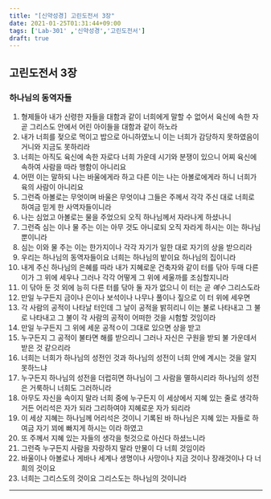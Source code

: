 ```yaml
---
title: "[신약성경] 고린도전서 3장"
date: 2021-01-25T01:31:44+09:00
tags: ['Lab-301' ,'신약성경','고린도전서']
draft: true
---
```

## 고린도전서 3장
### 하나님의 동역자들
1. 형제들아 내가 신령한 자들을 대함과 같이 너희에게 말할 수 없어서 육신에 속한 자 곧 그리스도 안에서 어린 아이들을 대함과 같이 하노라
2. 내가 너희를 젖으로 먹이고 밥으로 아니하였노니 이는 너희가 감당하지 못하였음이거니와 지금도 못하리라 
3. 너희는 아직도 육신에 속한 자로다 너희 가운데 시기와 분쟁이 있으니 어찌 육신에 속하여 사람을 따라 행함이 아니리요
4. 어떤 이는 말하되 나는 바울에게라 하고 다른 이는 나는 아볼로에게라 하니 너희가 육의 사람이 아니리요
5. 그런즉 아볼로는 무엇이며 바울은 무엇이냐 그들은 주께서 각각 주신 대로 너희로 하여금 믿게 한 사역자들이니라
6. 나는 심었고 아볼로는 물을 주었으되 오직 하나님께서 자라나게 하셨나니
7. 그런즉 심는 이나 물 주는 이는 아무 것도 아니로되 오직 자라게 하시는 이는 하나님뿐이니라
8. 심는 이와 물 주는 이는 한가지이나 각각 자기가 일한 대로 자기의 상을 받으리라
9. 우리는 하나님의 동역자들이요 너희는 하나님의 밭이요 하나님의 집이니라
10. 내게 주신 하나님의 은혜를 따라 내가 지혜로운 건축자와 같이 터를 닦아 두매 다른 이가 그 위에 세우나
그러나 각각 어떻게 그 위에 세울까를 조심할지니라
11. 이 닦아 둔 것 외에 능히 다른 터를 닦아 둘 자가 없으니 이 터는 곧 *예수* 그리스도라
12. 만일 누구든지 금이나 은이나 보석이나 나무나 풀이나 짚으로 이 터 위에 세우면
13. 각 사람의 공적이 나타날 터인데 그 날이 공적을 밝히리니 이는 불로 나타내고 그 불로 나타내고 그 불이 각 사람의 공적이 어떠한 것을 시험할 것임이라
14. 만일 누구든지 그 위에 세운 공적ㅇ이 그대로 있으면 상을 받고
15. 누구든지 그 공적이 불타면 해를 받으리니 그러나 자신은 구원을 받되 불 가운데서 받은 것 같으리라
16. 너희는 너희가 하나님의 성전인 것과 하나님의 성전이 너희 안에 계시는 것을 알지 못하느냐
17. 누구든지 하나님의 성전을 더럽히면 하나님이 그 사람을 멸하시리라 하나님의 성전은 거룩하니 너희도 그러하니라
18. 아무도 자신을 속이지 말라 너희 중에 누구든지 이 세상에서 지혜 있는 줄로 생각하거든 어리석은 자가 되라 그리하여야 지혜로운 자가 되리라
19. 이 세상 지혜는 하나님께 어리석은 것이니 기록된 바 하나님은 지혜 있는 자들로 하여금 자기 꾀에 빠지게 하시는 이라 하였고
20. 또 주께서 지혜 있는 자들의 생각을 헛것으로 아신다 하셨느니라
21. 그런즉 누구든지 사람을 자랑하지 말라 만물이 다 너희 것임이라
22. 바울이나 아볼로나 게바나 세계나 생명이나 사망이나 지금 것이나 장래것이나 다 너희의 것이요
23. 너희는 그리스도의 것이요 그리스도는 하나님의 것이니라
* * *
